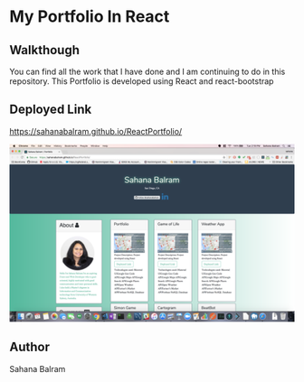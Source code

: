 # My Portfolio In React

## Walkthough
You can find all the work that I have done and I am continuing to do in this repository.
This Portfolio is developed using React and react-bootstrap

## Deployed Link
https://sahanabalram.github.io/ReactPortfolio/

![screenshot of the App](portfolio.png)
## Author
Sahana Balram

